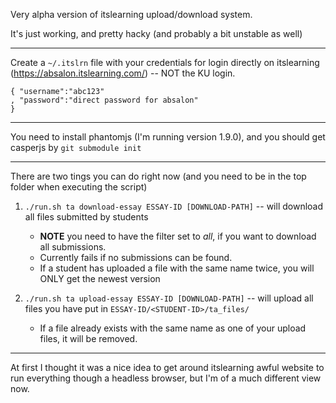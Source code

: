 Very alpha version of itslearning upload/download system.

It's just working, and pretty hacky (and probably a bit unstable as well)

---

Create a `~/.itslrn` file with your credentials for login directly on itslearning (https://absalon.itslearning.com/) -- NOT the KU login.

```
{ "username":"abc123"
, "password":"direct password for absalon"
}
```

---

You need to install phantomjs (I'm running version 1.9.0), and you should get casperjs by `git submodule init`

---

There are two tings you can do right now (and you need to be in the top folder when executing the script)

1. `./run.sh ta download-essay ESSAY-ID [DOWNLOAD-PATH]` -- will download all files submitted by students
    - **NOTE** you need to have the filter set to *all*, if you want to download all submissions.
    - Currently fails if no submissions can be found.
    - If a student has uploaded a file with the same name twice, you will ONLY get the newest version

2. `./run.sh ta upload-essay ESSAY-ID [DOWNLOAD-PATH]` -- will upload all files you have put in `ESSAY-ID/<STUDENT-ID>/ta_files/`
    - If a file already exists with the same name as one of your upload files, it will be removed.

---

At first I thought it was a nice idea to get around itslearning awful website to run everything though a headless browser, but I'm of a much different view now.
